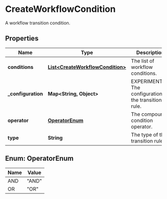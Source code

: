 

# CreateWorkflowCondition

A workflow transition condition.

## Properties

| Name | Type | Description | Notes |
|------------ | ------------- | ------------- | -------------|
|**conditions** | [**List&lt;CreateWorkflowCondition&gt;**](CreateWorkflowCondition.md) | The list of workflow conditions. |  [optional] |
|**_configuration** | **Map&lt;String, Object&gt;** | EXPERIMENTAL. The configuration of the transition rule. |  [optional] |
|**operator** | [**OperatorEnum**](#OperatorEnum) | The compound condition operator. |  [optional] |
|**type** | **String** | The type of the transition rule. |  [optional] |



## Enum: OperatorEnum

| Name | Value |
|---- | -----|
| AND | &quot;AND&quot; |
| OR | &quot;OR&quot; |



